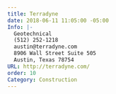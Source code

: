 ```yaml
---
title: Terradyne
date: 2018-06-11 11:05:00 -05:00
Info: |-
  Geotechnical
  (512) 252-1218
  austin@terradyne.com
  8906 Wall Street Suite 505
  Austin, Texas 78754
URL: http://terradyne.com/
order: 10
Category: Construction
---
```


